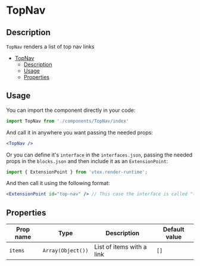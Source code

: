 # TopNav

## Description

`TopNav` renders a list of top nav links

- [TopNav](#topnav)
  - [Description](#description)
  - [Usage](#usage)
  - [Properties](#properties)

## Usage

You can import the component directly in your code:

```js
import TopNav from './components/TopNav/index'
```

And call it in anywhere you want passing the needed props:

```jsx
<TopNav />
```

Or you can define it's `interface` in the `interfaces.json`, passing the needed props in the `blocks.json`  and then include it as an `ExtensionPoint`:
```js
import { ExtensionPoint } from 'vtex.render-runtime';
```

And then call it using the following format:

```jsx
<ExtensionPoint id="top-nav" /> // This case the interface is called "top-nav"
```

## Properties

| Prop name | Type              | Description               | Default value |
| --------- | ----------------- | ------------------------- | ------------- |
| `items`   | `Array(Object())` | List of items with a link | `[]`          |

